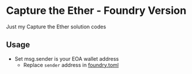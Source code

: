 # Capture the Ether - Foundry Version

Just my Capture the Ether solution codes

## Usage

- Set msg.sender is your EOA wallet address
    - Replace `sender` address in [foundry.toml](/foundry.toml)